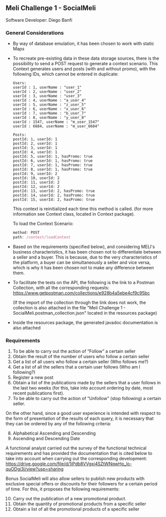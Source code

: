 ## Meli Challenge 1 - SocialMeli

Software Developer: Diego Banfi

### General Considerations

- By way of database emulation, it has been chosen to work with static Maps
- To recreate pre-existing data in these data storage sources, there is the possibility to send a POST request to generate a context scenario. This Context generates users and posts (with and without promo), with the
  following IDs, which cannot be entered in duplicate:
  
  ```
  Users:
  userId : 1, userName : "user_1" 
  userId : 2, userName : "user_2"
  userId : 3, userName : "user_3"
  userId : 4, userName : "a_user_4"
  userId : 5, userName : "z_user_5"
  userId : 6, userName : "x_user_6"
  userId : 7, userName : "b_user_7"
  userId : 8, userName : "y_user_8"
  userId : 1547, userName : "m_user_1547"
  userId : 6684, userName : "m_user_6684"
  ```
  
  ```
  Posts:
  postId: 1, userId: 1 
  postId: 2, userId: 1 
  postId: 3, userId: 1 
  postId: 4, userId: 1 
  postId: 5, userId: 1, hasPromo: true 
  postId: 6, userId: 1, hasPromo: true 
  postId: 7, userId: 1, hasPromo: true 
  postId: 8, userId: 1, hasPromo: true 
  postId: 9, userId: 2 
  postId: 10, userId: 2 
  postId: 11, userId: 2 
  postId: 12, userId: 2 
  postId: 13, userId: 2, hasPromo: true 
  postId: 14, userId: 2, hasPromo: true 
  postId: 15, userId: 2, hasPromo: true
    ```

  This context is reinitialized each time this method is called. (for more information see Context class, located in Context package).
  
  To load the Context Scenario:

  ```jsx
  method: POST
  path: /context/loadContext
  ```

- Based on the requirements (specified below), and considering MELI's business characteristics, it has been chosen not
  to differentiate between a seller and a buyer. This is because, due to the very characteristics of the platform, a
  buyer can be simultaneously a seller and vice versa, which is why it has been chosen not to make any difference
  between them.
- To facilitate the tests on the API, the following is the link to a Postman Collection, with all the corresponding
  requests: https://www.getpostman.com/collections/e928b4a5ebe4cf9c95bc 
  
  (If the import of the collection through the link does not work, the collection is also attached in the file "Meli Challenge 1 - SocialMeli.postman_collection.json" located in the resources package)

- Inside the resources package, the generated javadoc documentation is also attached

### Requirements

1. To be able to carry out the action of “Follow” a certain seller
2. Obtain the result of the number of users who follow a certain seller
3. Get a list of all users who follow a certain seller (Who follows me?)
4. Get a list of all the sellers that a certain user follows (Who am I following?)
5. Register a new post
6. Obtain a list of the publications made by the sellers that a user follows in the last two weeks (for this, take into
   account ordering by date, most recent publications first).
7. To be able to carry out the action of “Unfollow” (stop following) a certain seller.

On the other hand, since a good user experience is intended with respect to the form of presentation of the results of
each query, it is necessary that they can be ordered by any of the following criteria:

8. Alphabetical Ascending and Descending
9. Ascending and Descending Date

A functional analyst carried out the survey of the functional technical requirements and has provided the documentation
that is cited below to take into account when carrying out the corresponding development:
https://drive.google.com/file/d/1iPdb8VVgxi4SZtWNqwHo_lo-quODgi3i/view?usp=sharing

Bonus SocialMeli will also allow sellers to publish new products with exclusive special offers or discounts for their
followers for a certain period of time. For this, it proposes the following requirements:

10. Carry out the publication of a new promotional product.
11. Obtain the quantity of promotional products from a specific seller
12. Obtain a list of all the promotional products of a specific seller





